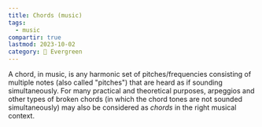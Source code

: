 ```yaml
---
title: Chords (music)
tags:
  - music
compartir: true
lastmod: 2023-10-02
category: 🌳 Evergreen
---
```


A chord, in music, is any harmonic set of pitches/frequencies consisting of multiple notes (also called "pitches") that are heard as if sounding simultaneously. For many practical and theoretical purposes, arpeggios and other types of broken chords (in which the chord tones are not sounded simultaneously) may also be considered as _chords_ in the right musical context.
